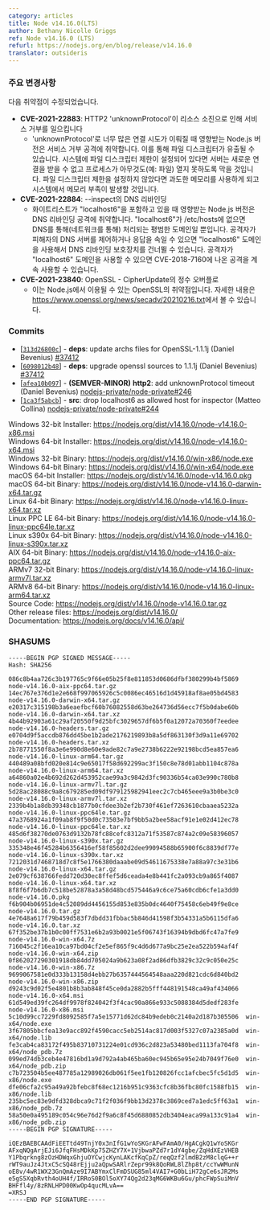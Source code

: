 ```yaml
---
category: articles
title: Node v14.16.0(LTS)
author: Bethany Nicolle Griggs
ref: Node v14.16.0 (LTS)
refurl: https://nodejs.org/en/blog/release/v14.16.0
translator: outsideris
---
```


<!--
### Notable changes

Vulnerabilities fixed:

* **CVE-2021-22883**: HTTP2 'unknownProtocol' cause Denial of Service by resource exhaustion
  * Affected Node.js versions are vulnerable to denial of service attacks when too many connection attempts with an 'unknownProtocol' are established. This leads to a leak of file descriptors. If a file descriptor limit is configured on the system, then the server is unable to accept new connections and prevent the process also from opening, e.g. a file. If no file descriptor limit is configured, then this lead to an excessive memory usage and cause the system to run out of memory.
* **CVE-2021-22884**: DNS rebinding in --inspect
  * Affected Node.js versions are vulnerable to denial of service attacks when the whitelist includes “localhost6”. When “localhost6” is not present in /etc/hosts, it is just an ordinary domain that is resolved via DNS, i.e., over network. If the attacker controls the victim's DNS server or can spoof its responses, the DNS rebinding protection can be bypassed by using the “localhost6” domain. As long as the attacker uses the “localhost6” domain, they can still apply the attack described in CVE-2018-7160.
* **CVE-2021-23840**: OpenSSL - Integer overflow in CipherUpdate
  * This is a vulnerability in OpenSSL which may be exploited through Node.js. You can read more about it in https://www.openssl.org/news/secadv/20210216.txt
-->

### 주요 변경사항

다음 취약점이 수정되었습니다.

* **CVE-2021-22883**: HTTP2 'unknownProtocol'이 리소스 소진으로 인해 서비스 거부를 일으킵니다
  * 'unknownProtocol'로 너무 많은 연결 시도가 이뤄질 때 영향받는 Node.js 버전은 서비스 거부 공격에
    취약합니다. 이를 통해 파일 디스크립터가 유출될 수 있습니다. 시스템에 파일 디스크립터 제한이 설정되어
    있다면 서버는 새로운 연결을 받을 수 없고 프로세스가 아무것도(예: 파일) 열지 못하도록 막을 것입니다.
    파일 디스크립터 제한을 설정하지 않았다면 과도한 메모리를 사용하게 되고 시스템에서
    메모리 부족이 발생할 것입니다.
* **CVE-2021-22884**: --inspect의 DNS 리바인딩
  * 화이트리스트가 "localhost6"을 포함하고 있을 때 영향받는 Node.js 버전은 DNS 리바인딩 공격에
    취약합니다. "localhost6"가 /etc/hosts에 없으면 DNS를 통해(네트워크를 통해) 처리되는 평범한
    도메인일 뿐입니다. 공격자가 피해자의 DNS 서버를 제어하거나 응답을 속일 수 있으면 "localhost6"
    도메인을 사용해서 DNS 리바인딩 보호장치를 건너뛸 수 있습니다. 공격자가 "localhost6" 도메인을
    사용할 수 있으면 CVE-2018-7160에 나온 공격을 계속 사용할 수 있습니다.
* **CVE-2021-23840**: OpenSSL - CipherUpdate의 정수 오버플로
  * 이는 Node.js에서 이용될 수 있는 OpenSSL의 취약점입니다.
    자세한 내용은 <https://www.openssl.org/news/secadv/20210216.txt>에서 볼 수 있습니다.

### Commits

* [[`313d26800c`](https://github.com/nodejs/node/commit/313d26800c)] - **deps**: update archs files for OpenSSL-1.1.1j (Daniel Bevenius) [#37412](https://github.com/nodejs/node/pull/37412)
* [[`6098012b48`](https://github.com/nodejs/node/commit/6098012b48)] - **deps**: upgrade openssl sources to 1.1.1j (Daniel Bevenius) [#37412](https://github.com/nodejs/node/pull/37412)
* [[`afea10b097`](https://github.com/nodejs/node/commit/afea10b097)] - **(SEMVER-MINOR)** **http2**: add unknownProtocol timeout (Daniel Bevenius) [nodejs-private/node-private#246](https://github.com/nodejs-private/node-private/pull/246)
* [[`1ca3f5abcb`](https://github.com/nodejs/node/commit/1ca3f5abcb)] - **src**: drop localhost6 as allowed host for inspector (Matteo Collina) [nodejs-private/node-private#244](https://github.com/nodejs-private/node-private/pull/244)

Windows 32-bit Installer: https://nodejs.org/dist/v14.16.0/node-v14.16.0-x86.msi<br>
Windows 64-bit Installer: https://nodejs.org/dist/v14.16.0/node-v14.16.0-x64.msi<br>
Windows 32-bit Binary: https://nodejs.org/dist/v14.16.0/win-x86/node.exe<br>
Windows 64-bit Binary: https://nodejs.org/dist/v14.16.0/win-x64/node.exe<br>
macOS 64-bit Installer: https://nodejs.org/dist/v14.16.0/node-v14.16.0.pkg<br>
macOS 64-bit Binary: https://nodejs.org/dist/v14.16.0/node-v14.16.0-darwin-x64.tar.gz<br>
Linux 64-bit Binary: https://nodejs.org/dist/v14.16.0/node-v14.16.0-linux-x64.tar.xz<br>
Linux PPC LE 64-bit Binary: https://nodejs.org/dist/v14.16.0/node-v14.16.0-linux-ppc64le.tar.xz<br>
Linux s390x 64-bit Binary: https://nodejs.org/dist/v14.16.0/node-v14.16.0-linux-s390x.tar.xz<br>
AIX 64-bit Binary: https://nodejs.org/dist/v14.16.0/node-v14.16.0-aix-ppc64.tar.gz<br>
ARMv7 32-bit Binary: https://nodejs.org/dist/v14.16.0/node-v14.16.0-linux-armv7l.tar.xz<br>
ARMv8 64-bit Binary: https://nodejs.org/dist/v14.16.0/node-v14.16.0-linux-arm64.tar.xz<br>
Source Code: https://nodejs.org/dist/v14.16.0/node-v14.16.0.tar.gz<br>
Other release files: https://nodejs.org/dist/v14.16.0/<br>
Documentation: https://nodejs.org/docs/v14.16.0/api/

### SHASUMS

```
-----BEGIN PGP SIGNED MESSAGE-----
Hash: SHA256

086c8b4aa726c3b197765c9f66e05b25f8e811853d0686dfbf380299b4bf5869  node-v14.16.0-aix-ppc64.tar.gz
14ec767e376d1e2e668f997065926c5c0086ec46516d1d45918af8ae05bd4583  node-v14.16.0-darwin-x64.tar.gz
e20317c315198b3a6eaefbcf60b76082558d63be264736d56ecc7f5b0dabe60b  node-v14.16.0-darwin-x64.tar.xz
4b44b92903a61c29af20550f9d25bfc3029657df6b5f0a12072a70360f7eedee  node-v14.16.0-headers.tar.gz
e0704d9f5accdb876dd45be1b2ade2176219893b8a5df863130f3d9a11e69702  node-v14.16.0-headers.tar.xz
2b78771550f8a3e6e990d8e60e9ade82c7a9e2738b6222e92198bcd5ea857ea6  node-v14.16.0-linux-arm64.tar.gz
440489a08bfd020e814c9e65017f58d692299ac3f150c8e78d01abb1104c878a  node-v14.16.0-linux-arm64.tar.xz
a64860a02e4b692d262d453952cae99a3c9842d3fc90336b54ca03e990c780b8  node-v14.16.0-linux-armv7l.tar.gz
5d28ac28088c9a8c679285ed09df979125982941eec2c7cb465eee9a3b0be3c0  node-v14.16.0-linux-armv7l.tar.xz
2339b4b1a8db39348cb1877b0cfdee3b2ef2b730f461ef7263610cbaaea5232a  node-v14.16.0-linux-ppc64le.tar.gz
47a3768924a1f09ab8f9f50d0c73503e7bf9bb5a2bee58acf91e1e02d412ec78  node-v14.16.0-linux-ppc64le.tar.xz
485d6f38270de0763d9132b78fc88cefc8312a71f53587c874a2c09e58396057  node-v14.16.0-linux-s390x.tar.gz
335348e46f45284b6356416ef58f85602d2dee99094588b65900f6c8839df77e  node-v14.16.0-linux-s390x.tar.xz
7212031d7468718d7c8f5e1766380daaabe09d54611675338e7a88a97c3e31b6  node-v14.16.0-linux-x64.tar.gz
2e079cf638766fedd720d30ec8ffef5d6ceada4e8b441fc2a093cb9a865f4087  node-v14.16.0-linux-x64.tar.xz
8f8f6f7b6db7c518be52878a3a58d48bcd575446a9c6ce75a60cdb6cfe1a3dd0  node-v14.16.0.pkg
f6b904b06951de4c52089dd4456155d853e835b0dc4640f75458c6eb49f9e8ce  node-v14.16.0.tar.gz
4e7648a617f79b459d583f7dbdd31fbbac5b846d41598f3b54331a5b6115dfa6  node-v14.16.0.tar.xz
67f352be37b1b0c00ff7531e6b2a93b0021e5f06743f16394b9dbd6fc47a7fe9  node-v14.16.0-win-x64.7z
716045c2f16ea10ca97bd04cf2e5ef865f9c4d6d677a9bc25e2ea522b594af4f  node-v14.16.0-win-x64.zip
0f862027290301918db84dd705024a9b623a08f2ad86dfb3829c32c9c050e25c  node-v14.16.0-win-x86.7z
9699067581e0d333b13158d4ebb27b6357444564548aaa220d821cdc6d840bd2  node-v14.16.0-win-x86.zip
d9243c9d02f5e4801b8b3ab848f45ce0da2882b5fff448191548ca49af434066  node-v14.16.0-x64.msi
61d549ed39fc264df9978f824042f3f4cac90a866e933c5088384d5dedf283fe  node-v14.16.0-x86.msi
5c10d99cc7229fd8092585f7a5e15771d62dc84b9edeb0c2140a2d187b305506  win-x64/node.exe
3f67805bbcfea13e9acc892f4590cacc5eb2514ac817d003f5327c07a2385a0d  win-x64/node.lib
fe3cab4ca83172f495b83710731224e01cd936c2d823a53480bed1113fa704f8  win-x64/node_pdb.7z
099ed74db3ceb4e47816bd1a9d792a4ab465ba60ec945b65e95e24b7049f76e0  win-x64/node_pdb.zip
c7b723504b5ee487785a12989026db061f5ee1fb120826fcc1afcbec5fc5d1d5  win-x86/node.exe
dfe06cfa2c95a49a92bfebc8f68ec1216b951c9363cfc8b36fbc80fc1588fb15  win-x86/node.lib
235bc5ec83e9dfd328dbca9c71f2f036f9bb13d2378c3869ced7a1edc5ff63a1  win-x86/node_pdb.7z
58a50e0a495189c054c96e76d2f9a6c8f45d6880852db3404eaca99a133c91a4  win-x86/node_pdb.zip
-----BEGIN PGP SIGNATURE-----

iQEzBAEBCAAdFiEETtd49TnjY0x3nIfG1wYoSKGrAFwFAmA0/HgACgkQ1wYoSKGr
AFxqNQgArjEJi6JfqFHsMDkKp75ZHZY7X+1VjbwaPZd7r1dY4gbe/ZqHdXEzVHEB
Y1Pbqrkng8zOzHDWqxGhjuOYCwjcKynLAKcfKqCpZ/reqQzf2lmdB2zM8clqG++r
rWT9auJz4JtxC5cSQ48rEjju2aQpwSARlrZepr99k8QoRWL8lZhp8t/ccYwWMunN
oE8v/4wR1WX23GnQmAze9I7ABYmxClFmDSUG85ml4VAI7+G0bLiH72gCe6sJR2Ms
e5gS5XqbRvth4oUH4f/IRRoS0BOl5oXY74Qg2d23qMG6WKBu6Gu/phcFWpSuiMnV
BHFfl4y/8zRNLHPD00KwOp4qucMLvA==
=XRSJ
-----END PGP SIGNATURE-----

```
